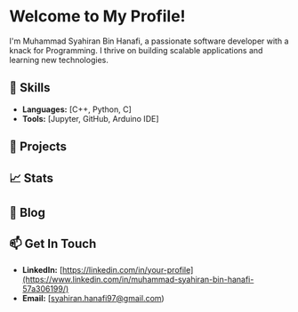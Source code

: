 # Welcome to My Profile!

I'm Muhammad Syahiran Bin Hanafi, a passionate software developer with a knack for Programming. I thrive on building scalable applications and learning new technologies.

## 🔧 Skills
- **Languages:** [C++, Python, C]
- **Tools:** [Jupyter, GitHub, Arduino IDE]

## 🌟 Projects


## 📈 Stats


## 📝 Blog


## 📫 Get In Touch
- **LinkedIn:** [https://linkedin.com/in/your-profile](https://www.linkedin.com/in/muhammad-syahiran-bin-hanafi-57a306199/)
- **Email:** [syahiran.hanafi97@gmail.com)
